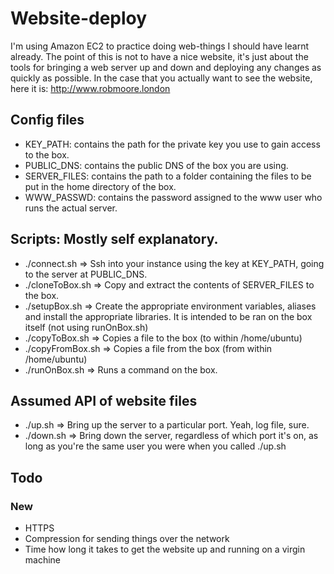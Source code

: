 # Website-deploy

I'm using Amazon EC2 to practice doing web-things I should have learnt already. The point of this is not to have a nice website, it's just about the
tools for bringing a web server up and down and deploying any changes as quickly as possible. In the case that you actually want to see the website,
here it is: http://www.robmoore.london

## Config files

- KEY_PATH:     contains the path for the private key you use to gain access to the box.
- PUBLIC_DNS:   contains the public DNS of the box you are using.
- SERVER_FILES: contains the path to a folder containing the files to be put in the home directory of the box.
- WWW_PASSWD:   contains the password assigned to the www user who runs the actual server.

## Scripts: Mostly self explanatory.

- ./connect.sh     => Ssh into your instance using the key at KEY_PATH, going to the server at PUBLIC_DNS.
- ./cloneToBox.sh  => Copy and extract the contents of SERVER_FILES to the box.
- ./setupBox.sh    => Create the appropriate environment variables, aliases and install the appropriate libraries. It is intended to be ran on the box itself (not using runOnBox.sh)
- ./copyToBox.sh   => Copies a file to the box (to within /home/ubuntu)
- ./copyFromBox.sh => Copies a file from the box (from within /home/ubuntu)
- ./runOnBox.sh    => Runs a command on the box.

## Assumed API of website files

- ./up.sh <port> <logfile> => Bring up the server to a particular port. Yeah, log file, sure.
- ./down.sh                => Bring down the server, regardless of which port it's on, as long as you're the same user you were when you called ./up.sh

## Todo

### New
- HTTPS
- Compression for sending things over the network
- Time how long it takes to get the website up and running on a virgin machine
